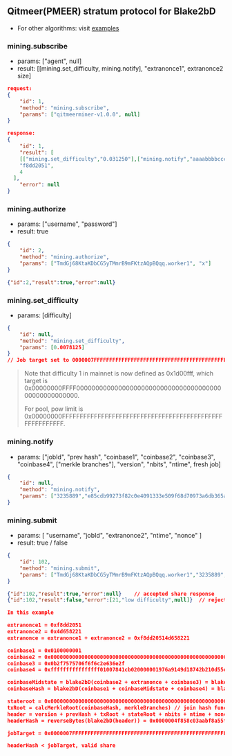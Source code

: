 ## Qitmeer(PMEER) stratum protocol for Blake2bD

* For other algorithms: visit [examples](https://github.com/leifjacky/qitmeer-gominer-demo/tree/master/examples)

### mining.subscribe

- params: ["agent", null]
- result: [[mining.set_difficulty, mining.notify], "extranonce1", extranonce2 size]

```json
request:
{
	"id": 1,
	"method": "mining.subscribe",
	"params": ["qitmeerminer-v1.0.0", null]
}

response:
{
	"id": 1,
	"result": [
    [["mining.set_difficulty","0.031250"],["mining.notify","aaaabbbbccccdddd"]],
    "f8dd2051",
    4
  ],
	"error": null
}
```



### mining.authorize

- params: ["username", "password"]
- result: true

```json
{
	"id": 2,
	"method": "mining.authorize",
	"params": ["TmdGj68KtaKDbCG5yTMmrB9mFKtzAQpBQqq.worker1", "x"]
}

{"id":2,"result":true,"error":null}
```



### mining.set_difficulty

- params: [difficulty]

```json
{
	"id": null,
	"method": "mining.set_difficulty",
	"params": [0.0078125]
}
// Job target set to 0000007FFFFFFFFFFFFFFFFFFFFFFFFFFFFFFFFFFFFFFFFFFFFFFFFFFFFFFF80.
```

> Note that difficulty 1 in mainnet is now defined as 0x1d00fff, which target is 0x00000000FFFF0000000000000000000000000000000000000000000000000000.
>
> For pool, pow limit is 0x00000000FFFFFFFFFFFFFFFFFFFFFFFFFFFFFFFFFFFFFFFFFFFFFFFFFFFFFFFF.



### mining.notify

- params: ["jobId", "prev hash", "coinbase1", "coinbase2", "coinbase3", "coinbase4", ["merkle branches"], "version", "nbits", "ntime", fresh job]

```json
{
	"id": null,
	"method": "mining.notify",
	"params": ["3235889","e85cdb99273f82c0e4091333e509f68d70973a6db365a287d08c30d3b13e4472","0100000001","00000000000000000000000000000000000000000000000000000000000000000323060708","0b2f7575706f6f6c2e636e2f","ffffffffffffffff01007841cb020000001976a9149d18742b210d55e6819fc2454e6d8c0dac4a8f1c88ac0000000000000000",[],"0000000b","1c1fffff","5edca5de",true]
}
```



### mining.submit

- params: [ "username", "jobId", "extranonce2", "ntime", "nonce" ]
- result: true / false

```json
{
	"id": 102,
	"method": "mining.submit",
	"params": ["TmdGj68KtaKDbCG5yTMmrB9mFKtzAQpBQqq.worker1","3235889","4d658221","5edca5de","00102dd6"]
}

{"id":102,"result":true,"error":null}    // accepted share response
{"id":102,"result":false,"error":[21,"low difficulty",null]}  // rejected share response
```





```json
In this example

extranonce1 = 0xf8dd2051
extranonce2 = 0x4d658221
extranonce = extranonce1 + extranonce2 = 0xf8dd20514d658221

coinbase1 = 0x0100000001
coinbase2 = 0x00000000000000000000000000000000000000000000000000000000000000000323060708
coinbase3 = 0x0b2f7575706f6f6c2e636e2f
coinbase4 = 0xffffffffffffffff01007841cb020000001976a9149d18742b210d55e6819fc2454e6d8c0dac4a8f1c88ac0000000000000000

coinbaseMidstate = blake2bD(coinbase2 + extranonce + coinbase3) = blake2bD(0x00000000000000000000000000000000000000000000000000000000000000000323060708f8dd20514d6582210b2f7575706f6f6c2e636e2f) = 0xfe9463841f359b39244904530c7c41817b5e365ffcb4cb3b0a6628559a7f9896
coinbaseHash = blake2bD(coinbase1 + coinbaseMidstate + coinbase4) = blake2bD(0x0100000001fe9463841f359b39244904530c7c41817b5e365ffcb4cb3b0a6628559a7f9896ffffffffffffffff01007841cb020000001976a9149d18742b210d55e6819fc2454e6d8c0dac4a8f1c88ac0000000000000000) = 0xb5b708eeed85b305c84273c7e986ad554abad2096bcac787d96ae880e930a334

stateroot = 0x0000000000000000000000000000000000000000000000000000000000000000 // 64 zeros
txRoot = calcMerkleRoot(coinbaseHash, merkleBranches) // join hash func is Blake2bD
header = version + prevHash + txRoot + stateRoot + nbits + ntime + nonce + powType = 0x0b000000e85cdb99273f82c0e4091333e509f68d70973a6db365a287d08c30d3b13e4472b5b708eeed85b305c84273c7e986ad554abad2096bcac787d96ae880e930a3340000000000000000000000000000000000000000000000000000000000000000ffff1f1cdea5dc5ed62d100000 // all concat in Little Endian
headerHash = reverseBytes(blake2bD(header)) = 0x0000004f858c03aabf8a55f588cc5b33b095c3ba0249c1a3c00e320384cfc958  // Big Endian

jobTarget = 0x0000007FFFFFFFFFFFFFFFFFFFFFFFFFFFFFFFFFFFFFFFFFFFFFFFFFFFFFFF80

headerHash < jobTarget, valid share
```

